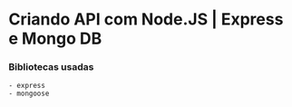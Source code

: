# Criando API com Node.JS | Express e Mongo DB

### Bibliotecas usadas
    - express
    - mongoose

